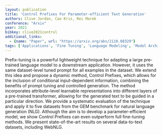 ```yaml
---
layout: publication
title: 'Control Prefixes For Parameter-efficient Text Generation'
authors: Clive Jordan, Cao Kris, Rei Marek
conference: "Arxiv"
year: 2021
bibkey: clive2021control
additional_links:
  - {name: "Paper", url: "https://arxiv.org/abs/2110.08329"}
tags: ['Applications', 'Fine Tuning', 'Language Modeling', 'Model Architecture', 'Pretraining Methods', 'Prompting', 'Training Techniques', 'Transformer']
---
```

Prefix-tuning is a powerful lightweight technique for adapting a large pre-trained language model to a downstream application. However, it uses the same dataset-level tuned prompt for all examples in the dataset. We extend this idea and propose a dynamic method, Control Prefixes, which allows for the inclusion of conditional input-dependent information, combining the benefits of prompt tuning and controlled generation. The method incorporates attribute-level learnable representations into different layers of a pre-trained transformer, allowing for the generated text to be guided in a particular direction. We provide a systematic evaluation of the technique and apply it to five datasets from the GEM benchmark for natural language generation (NLG). Although the aim is to develop a parameter-efficient model, we show Control Prefixes can even outperform full fine-tuning methods. We present state-of-the-art results on several data-to-text datasets, including WebNLG.
